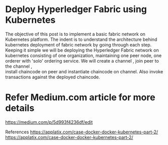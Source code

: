 # Deploy Hyperledger Fabric using Kubernetes

The objective of this post is to implement a basic fabric network on Kubernetes platform.
The indent is to understand the architecture behind kubernetes deployment of fabric network by going through each step.
Keeping it simple we will be deploying the  Hyperledger Fabric network on kubernetes consisting of one organization, maintaining one peer node, 
one orderer with 'solo' ordering service. We will create a channel , join peer to the channel ,  
install chaincode on peer and instantiate chaincode on channel. Also invoke transactions against the  deployed chaincode.

# Refer Medium.com article for more details
https://medium.com/p/5d993f4236df/edit

References 
https://applatix.com/case-docker-docker-kubernetes-part-2/
https://applatix.com/case-docker-docker-kubernetes-part-2/